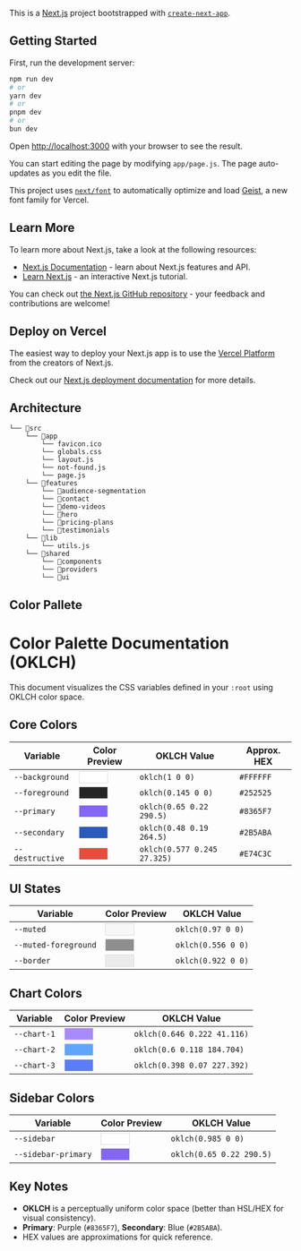 This is a [Next.js](https://nextjs.org) project bootstrapped with [`create-next-app`](https://github.com/vercel/next.js/tree/canary/packages/create-next-app).

## Getting Started

First, run the development server:

```bash
npm run dev
# or
yarn dev
# or
pnpm dev
# or
bun dev
```

Open [http://localhost:3000](http://localhost:3000) with your browser to see the result.

You can start editing the page by modifying `app/page.js`. The page auto-updates as you edit the file.

This project uses [`next/font`](https://nextjs.org/docs/app/building-your-application/optimizing/fonts) to automatically optimize and load [Geist](https://vercel.com/font), a new font family for Vercel.

## Learn More

To learn more about Next.js, take a look at the following resources:

- [Next.js Documentation](https://nextjs.org/docs) - learn about Next.js features and API.
- [Learn Next.js](https://nextjs.org/learn) - an interactive Next.js tutorial.

You can check out [the Next.js GitHub repository](https://github.com/vercel/next.js) - your feedback and contributions are welcome!

## Deploy on Vercel

The easiest way to deploy your Next.js app is to use the [Vercel Platform](https://vercel.com/new?utm_medium=default-template&filter=next.js&utm_source=create-next-app&utm_campaign=create-next-app-readme) from the creators of Next.js.

Check out our [Next.js deployment documentation](https://nextjs.org/docs/app/building-your-application/deploying) for more details.

## Architecture

```
└── 📁src
    └── 📁app
        └── favicon.ico
        └── globals.css
        └── layout.js
        └── not-found.js
        └── page.js
    └── 📁features
        └── 📁audience-segmentation
        └── 📁contact
        └── 📁demo-videos
        └── 📁hero
        └── 📁pricing-plans
        └── 📁testimonials
    └── 📁lib
        └── utils.js
    └── 📁shared
        └── 📁components
        └── 📁providers
        └── 📁ui
```

## Color Pallete

# Color Palette Documentation (OKLCH)

This document visualizes the CSS variables defined in your `:root` using OKLCH color space.

## Core Colors

| Variable        | Color Preview                                                                                     | OKLCH Value                 | Approx. HEX |
| --------------- | ------------------------------------------------------------------------------------------------- | --------------------------- | ----------- |
| `--background`  | <div style="background-color: #FFFFFF; width: 50px; height: 20px; border: 1px solid #ddd;"></div> | `oklch(1 0 0)`              | `#FFFFFF`   |
| `--foreground`  | <div style="background-color: #252525; width: 50px; height: 20px; border: 1px solid #ddd;"></div> | `oklch(0.145 0 0)`          | `#252525`   |
| `--primary`     | <div style="background-color: #8365F7; width: 50px; height: 20px; border: 1px solid #ddd;"></div> | `oklch(0.65 0.22 290.5)`    | `#8365F7`   |
| `--secondary`   | <div style="background-color: #2B5ABA; width: 50px; height: 20px; border: 1px solid #ddd;"></div> | `oklch(0.48 0.19 264.5)`    | `#2B5ABA`   |
| `--destructive` | <div style="background-color: #E74C3C; width: 50px; height: 20px; border: 1px solid #ddd;"></div> | `oklch(0.577 0.245 27.325)` | `#E74C3C`   |

## UI States

| Variable             | Color Preview                                                                                     | OKLCH Value        |
| -------------------- | ------------------------------------------------------------------------------------------------- | ------------------ |
| `--muted`            | <div style="background-color: #F7F7F7; width: 50px; height: 20px; border: 1px solid #ddd;"></div> | `oklch(0.97 0 0)`  |
| `--muted-foreground` | <div style="background-color: #8E8E8E; width: 50px; height: 20px; border: 1px solid #ddd;"></div> | `oklch(0.556 0 0)` |
| `--border`           | <div style="background-color: #EBEBEB; width: 50px; height: 20px; border: 1px solid #ddd;"></div> | `oklch(0.922 0 0)` |

## Chart Colors

| Variable    | Color Preview                                                                                     | OKLCH Value                 |
| ----------- | ------------------------------------------------------------------------------------------------- | --------------------------- |
| `--chart-1` | <div style="background-color: #A78BFA; width: 50px; height: 20px; border: 1px solid #ddd;"></div> | `oklch(0.646 0.222 41.116)` |
| `--chart-2` | <div style="background-color: #60A5FA; width: 50px; height: 20px; border: 1px solid #ddd;"></div> | `oklch(0.6 0.118 184.704)`  |
| `--chart-3` | <div style="background-color: #5B7CF7; width: 50px; height: 20px; border: 1px solid #ddd;"></div> | `oklch(0.398 0.07 227.392)` |

## Sidebar Colors

| Variable            | Color Preview                                                                                     | OKLCH Value              |
| ------------------- | ------------------------------------------------------------------------------------------------- | ------------------------ |
| `--sidebar`         | <div style="background-color: #FFFFFF; width: 50px; height: 20px; border: 1px solid #ddd;"></div> | `oklch(0.985 0 0)`       |
| `--sidebar-primary` | <div style="background-color: #8365F7; width: 50px; height: 20px; border: 1px solid #ddd;"></div> | `oklch(0.65 0.22 290.5)` |

## Key Notes

- **OKLCH** is a perceptually uniform color space (better than HSL/HEX for visual consistency).
- **Primary**: Purple (`#8365F7`), **Secondary**: Blue (`#2B5ABA`).
- HEX values are approximations for quick reference.
